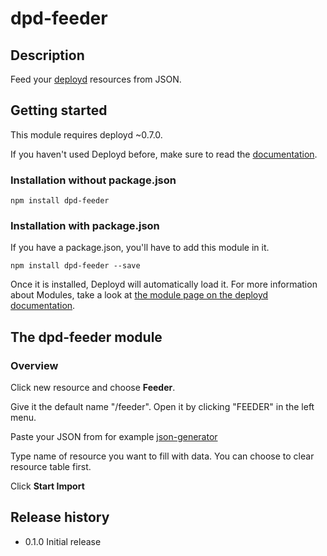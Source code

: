 # dpd-feeder

## Description

Feed your [deployd](http://deployd.com/) resources from JSON.

## Getting started
This module requires deployd ~0.7.0.

If you haven't used Deployd before, make sure to read the [documentation](http://docs.deployd.com/).

### Installation without package.json
````
npm install dpd-feeder
````

### Installation with package.json
If you have a package.json, you'll have to add this module in it.
````
npm install dpd-feeder --save
````
Once it is installed, Deployd will automatically load it.
For more information about Modules, take a look at [the module page on the deployd documentation](http://docs.deployd.com/docs/using-modules/).

## The dpd-feeder module
### Overview

  Click new resource and choose **Feeder**.

  Give it the default name "/feeder". Open it by clicking "FEEDER" in the left menu.

  Paste your JSON from for example [json-generator](http://www.json-generator.com/)

  Type name of resource you want to fill with data. You can choose to clear resource table first.

  Click **Start Import**

## Release history

* 0.1.0 Initial release

